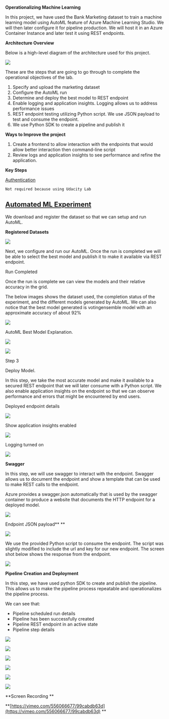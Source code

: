 

**Operationalizing Machine Learning**

In this project, we have used the Bank Marketing dataset to train a machine learning model using AutoML feature of Azure Machine Learning Studio.  We will then later configure it for pipeline production.  We will host it in an Azure Container Instance and later test it using REST endpoints. 

**Architecture Overview**

Below is a high-level diagram of the architecture used for this project.  

<img src = "https://github.com/slcdlvpr/mlpipeline3/blob/main/Images/image1.png"> </img>
           

These are the steps that are going to go through to complete the operational objectives of the lab.

1. Specify and upload the marketing dataset
2. Configure the AutoML run 
3. Determine and deploy the best model to REST endpoint
4. Enable logging and application insights. Logging allows us to address performance issues
5. REST endpoint testing utilizing Python script.  We use JSON payload to test and consume the endpoint.
6. We use Python SDK to create a pipeline and publish it 

**Ways to Improve the project** 



1. Create a frontend to allow interaction with the endpoints that would allow better interaction then command-line script
2. Review logs and application insights to see performance and refine the application. 

**Key Steps** 

<span style="text-decoration:underline;">Authentication</span>

	Not required because using Udacity Lab 


## <span style="text-decoration:underline;">Automated ML Experiment</span>

We download and register the dataset so that we can setup and run AutoML.

**Registered Datasets**

<img src = "https://github.com/slcdlvpr/mlpipeline3/blob/main/Images/image2.png"> </img>


Next, we configure and run our AutoML.  Once the run is completed we will be able to select the best model and publish it to make it available via REST endpoint. 

Run Completed 

Once the run is complete we can view the models and their relative accuracy in the grid.

The below images shows the dataset used, the completion status of the experiment, and the different models generated by AutoML. We can also notice that the best model generated is votingensemble model with an approximate accuracy of about 92%


<img src = "https://github.com/slcdlvpr/mlpipeline3/blob/main/Images/image3.png"> </img>



AutoML Best Model Explanation. 


<img src = "https://github.com/slcdlvpr/mlpipeline3/blob/main/Images/image4.png"> </img>




<img src = "https://github.com/slcdlvpr/mlpipeline3/blob/main/Images/image5.png"> </img>


Step 3 

Deploy Model.

In this step, we take the most accurate model and make it available to a secured REST endpoint that we will later consume with a Python script.   We also enable application insights on the endpoint so that we can observe performance and errors that might be encountered by end users.

Deployed endpoint details 


<img src = "https://github.com/slcdlvpr/mlpipeline3/blob/main/Images/image6.png"> </img>



Show application insights enabled 


<img src = "https://github.com/slcdlvpr/mlpipeline3/blob/main/Images/image7.png"> </img>


Logging turned on 


<img src = "https://github.com/slcdlvpr/mlpipeline3/blob/main/Images/image8.png"> </img>


**Swagger**

In this step, we will use swagger to interact with the endpoint.  Swagger allows us to document the endpoint and show a template that can be used to make REST calls to the endpoint. 

Azure provides a swagger.json automatically that is used by the swagger container to produce a website that documents the HTTP endpoint for a deployed model.


<img src = "https://github.com/slcdlvpr/mlpipeline3/blob/main/Images/image9.png"> </img>


Endpoint JSON payload** **

<img src = "https://github.com/slcdlvpr/mlpipeline3/blob/main/Images/image10.png"> </img>


We use the provided Python script to consume the endpoint.  The script was slightly modified to include the url and key for our new endpoint. The screen shot below shows the response from the endpoint. 

<img src = "https://github.com/slcdlvpr/mlpipeline3/blob/main/Images/image11.png"> </img>


**Pipeline Creation and Deployment**

In this step, we have used python SDK to create and publish the pipeline.  This allows us to make the pipeline process repeatable and operationalizes the pipeline process.

We can see that:



*   Pipeline scheduled run details
*   Pipeline has been successfully created
*   Pipeline REST endpoint in an active state
*   Pipeline step details


<img src = "https://github.com/slcdlvpr/mlpipeline3/blob/main/images/image12.png"> </img>


<img src = "https://github.com/slcdlvpr/mlpipeline3/blob/main/images/image13.png"> </img>



<img src = "https://github.com/slcdlvpr/mlpipeline3/blob/main/images/image14.png"> </img>



<img src = "https://github.com/slcdlvpr/mlpipeline3/blob/main/images/image15.png"> </img>



<img src = "https://github.com/slcdlvpr/mlpipeline3/blob/main/images/image16.png"> </img>



<img src = "https://github.com/slcdlvpr/mlpipeline3/blob/main/images/image17.png"> </img>


**Screen Recording **

**[https://vimeo.com/556066677/99cabdb63d](https://vimeo.com/556066677/99cabdb63d) **

